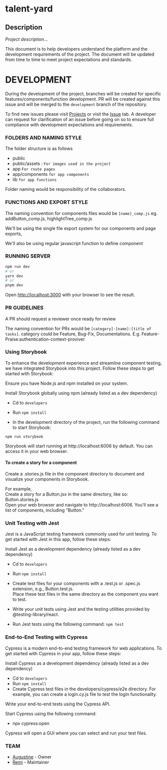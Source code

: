 # talent-yard

## Description

_Project description_...

This document is to help developers understand the platform and the development requirements of the project.
The document will be updated from time to time to meet project expectations and standards.

# DEVELOPMENT

During the development of the project, branches will be created for specific features/components/function development.
PR will be created against this issue and will be merged to the `development` branch of the repository.

To find new issues please visit [Projects](https://github.com/world-wide-techies/talent-form/projects?query=is%3Aopen) or visit the [Issue](https://github.com/world-wide-techies/talent-form/issues) tab.
A developer can request for clarification of an issue before going on so to ensure full compliance with development expectations and requirements.

### FOLDERS AND NAMING STYLE

The folder structure is as follows

- public
- public/assets : `For images used in the project`
- app `For route pages`
- app/components `for app components`
- lib `for app functions`

Folder naming would be responsibility of the collaborators.

### FUNCTIONS AND EXPORT STYLE

The naming convention for components files would be
`[name]_comp.js` eg. addButton_comp.js, highlightTree_comp.js

We'll be using the single file export system for our components and page exports,

We'll also be using regular javascript function to define component

### RUNNING SERVER

```bash
npm run dev
# or
yarn dev
# or
pnpm dev
```

Open [http://localhost:3000](http://localhost:3000) with your browser to see the result.

### PR GUIDELINES

A PR should request a reviewer once ready for review

The naming convention for PRs would be
`[category]-[name]:[title of tasks]`. category could be Feature, Bug-Fix, Documentations. E.g. Feature-Praise:authentication-context-proviver

### Using Storybook
To enhance the development experience and streamline component testing, we have integrated Storybook into this project. Follow these steps to get started with Storybook:

Ensure you have Node.js and npm installed on your system.

Install Storybook globally using npm (already listed as a dev dependency)

- Cd to `developers`
- Run
`npm install` 

- In the development directory of the project, run the following command to start Storybook:

`npm run storybook`

Storybook will start running at http://localhost:6006 by default. You can access it in your web browser.

#### To create a story for a component
Create a .stories.js file in the component directory to document and visualize your components in Storybook.

For example, 
<br>Create a story for a Button.jsx in the same directory, like so:
  <br>Button.stories.js
<br>Open your web browser and navigate to http://localhost:6006.
You'll see a list of components, including "Button."

### Unit Testing with Jest
Jest is a JavaScript testing framework commonly used for unit testing. To get started with Jest in this app, follow these steps:

Install Jest as a development dependency (already listed as a dev dependency) 

- Cd to `developers`
- Run 
`npm install` 

- Create test files for your components with a .test.js or .spec.js extension, e.g., Button.test.js.
<br>Place these test files in the same directory as the component you want to test.

- Write your unit tests using Jest and the testing utilities provided by @testing-library/react.

- Run Jest tests using the following command:
`npm test`

### End-to-End Testing with Cypress
Cypress is a modern end-to-end testing framework for web applications. To get started with Cypress in your app, follow these steps:

Install Cypress as a development dependency (already listed as a dev dependency) 

- Cd to `developers`
- Run 
`npm install` 
- Create Cypress test files in the developers/cypress/e2e directory. For example, you can create a login.cy.js file to test the login functionality.

Write your end-to-end tests using the Cypress API.

Start Cypress using the following command:

- npx cypress:open

Cypress will open a GUI where you can select and run your test files.

### TEAM

- [Augustine](https://github.com/annonymousauthority) - Owner
- [Remi](https://github.com/Remi-dee) - Maintainer
